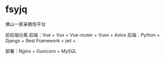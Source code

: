 # fsyjq
佛山一家亲微信平台

前后端分离
前端：Vue + Vux + Vue-router + Vuex + Axios
后端：Python + Django + Rest Framework + jwt +

部署：Nginx + Gunicorn + MySQL